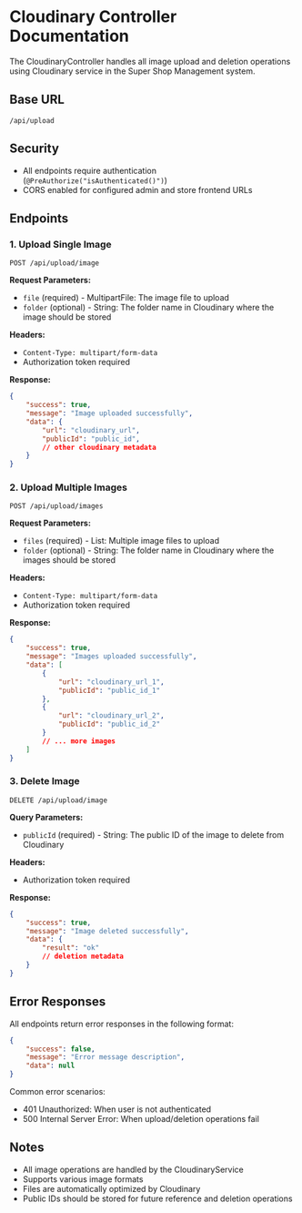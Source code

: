# Cloudinary Controller Documentation

The CloudinaryController handles all image upload and deletion operations using Cloudinary service in the Super Shop Management system.

## Base URL
```
/api/upload
```

## Security
- All endpoints require authentication (`@PreAuthorize("isAuthenticated()")`)
- CORS enabled for configured admin and store frontend URLs

## Endpoints

### 1. Upload Single Image
```http
POST /api/upload/image
```

**Request Parameters:**
- `file` (required) - MultipartFile: The image file to upload
- `folder` (optional) - String: The folder name in Cloudinary where the image should be stored

**Headers:**
- `Content-Type: multipart/form-data`
- Authorization token required

**Response:**
```json
{
    "success": true,
    "message": "Image uploaded successfully",
    "data": {
        "url": "cloudinary_url",
        "publicId": "public_id",
        // other cloudinary metadata
    }
}
```

### 2. Upload Multiple Images
```http
POST /api/upload/images
```

**Request Parameters:**
- `files` (required) - List<MultipartFile>: Multiple image files to upload
- `folder` (optional) - String: The folder name in Cloudinary where the images should be stored

**Headers:**
- `Content-Type: multipart/form-data`
- Authorization token required

**Response:**
```json
{
    "success": true,
    "message": "Images uploaded successfully",
    "data": [
        {
            "url": "cloudinary_url_1",
            "publicId": "public_id_1"
        },
        {
            "url": "cloudinary_url_2",
            "publicId": "public_id_2"
        }
        // ... more images
    ]
}
```

### 3. Delete Image
```http
DELETE /api/upload/image
```

**Query Parameters:**
- `publicId` (required) - String: The public ID of the image to delete from Cloudinary

**Headers:**
- Authorization token required

**Response:**
```json
{
    "success": true,
    "message": "Image deleted successfully",
    "data": {
        "result": "ok"
        // deletion metadata
    }
}
```

## Error Responses
All endpoints return error responses in the following format:
```json
{
    "success": false,
    "message": "Error message description",
    "data": null
}
```

Common error scenarios:
- 401 Unauthorized: When user is not authenticated
- 500 Internal Server Error: When upload/deletion operations fail

## Notes
- All image operations are handled by the CloudinaryService
- Supports various image formats
- Files are automatically optimized by Cloudinary
- Public IDs should be stored for future reference and deletion operations

